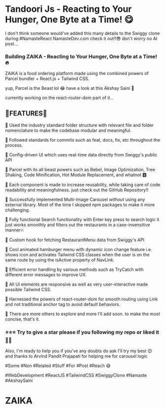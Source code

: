 # Tandoori Js - Reacting to Your Hunger, One Byte at a Time! 😋
I don't think someone would've added this many details to the Swiggy clone during #NamasteReact NamasteDev.com check it out!!😎 don't worry no AI post...



### Building ZAIKA - Reacting to Your Hunger, One Byte at a Time! 🔥

ZAIKA is a food ordering platform made using the combined powers of Parcel bundler + React.js + Tailwind CSS.

yup, Parcel is the Beast lol 😂 have a look at this Akshay Saini 🚀

currently working on the react-router-dom part of it...





## 🐼FEATURES🐼

🍭 Used the industry standard folder structure with relevant file and folder nomenclature to make the codebase modular and meaningful. 

🍭 Followed standards for commits such as feat, docs, fix, etc throughout the process.

🍭 Config-driven UI which uses real-time data directly from Swiggy's public API

🍭 Parcel with its all beast powers such as Bebel, Image Optimization, Tree Shaking, Code Minification, Hot Module Replacement, and whatnot 🅱️

🍭 Each component is made to increase reusability, while taking care of code readability and meaningfulness. just check out the GitHub Repository!!

🍭 Successfully implemented Multi-Image Carousel *without* using any external library. Most of the time I skipped npm packages to make it more challenging.

🍭 Fully functional Search functionality with Enter key press to search logic it just works smoothly and filters out the restaurants in a case-insensitive manner🔥

🍭 Custom hook for fetching RestaurantMenu data from Swiggy's API

🍭 Cool animated hamburger menu with dynamic icon change feature i.e. shows icon and activates Tailwind CSS classes when the user is on the same route by using the isActive property of NavLink.

🍭 Efficient error handling by various methods such as TryCatch with different error messages to improve UX.

🍭 All UI elements are responsive as well as very user-interactive made possible Tailwind CSS.

🍭 Harnessed the powers of react-router-dom for smooth routing using Link and not traditional anchor tag to avoid default behaviors.

🍭 There are more others to explore and more I'll add soon. to make the most concise, that's it. 



### ⭐⭐⭐ Try to give a star please if you following my repo or liked it 🙏🏻

 Also, I'm ready to help you if you've any doubts do ask I'll try my best 😊 and thanks to Arvind Pandit Prajapati for helping me for carousel logic 



 









 



#Some #Non #Related #Stuff #For #Post #Reach 😅

#WebDevelopment #ReactJS #TailwindCSS #SwiggyClone #Namaste #AkshaySaini 
# ZAIKA
